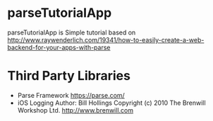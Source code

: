 parseTutorialApp
================

parseTutorialApp is Simple tutorial based on http://www.raywenderlich.com/19341/how-to-easily-create-a-web-backend-for-your-apps-with-parse


Third Party Libraries
=====================

* Parse Framework
https://parse.com/
* iOS Logging
Author: Bill Hollings
Copyright (c) 2010 The Brenwill Workshop Ltd. 
http://www.brenwill.com
